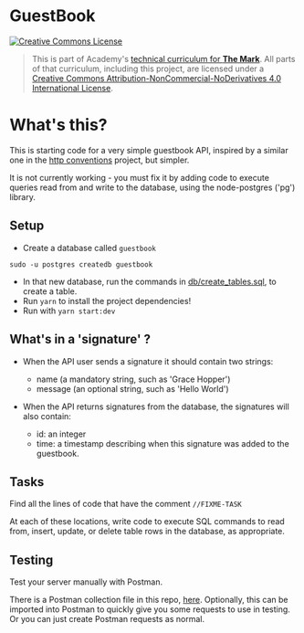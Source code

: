 # GuestBook

<a rel="license" href="http://creativecommons.org/licenses/by-nc-nd/4.0/"><img alt="Creative Commons License" style="border-width:0" src="https://i.creativecommons.org/l/by-nc-nd/4.0/88x31.png" /></a>

> This is part of Academy's [technical curriculum for **The Mark**](https://github.com/WeAreAcademy/curriculum-mark). All parts of that curriculum, including this project, are licensed under a <a rel="license" href="http://creativecommons.org/licenses/by-nc-nd/4.0/">Creative Commons Attribution-NonCommercial-NoDerivatives 4.0 International License</a>.

# What's this?

This is starting code for a very simple guestbook API, inspired by a similar one in the [http conventions](https://github.com/WeAreAcademy/mark-nodejs-proj--http-conventions) project, but simpler.

It is not currently working - you must fix it by adding code to execute queries read from and write to the database, using the node-postgres ('pg') library.

## Setup

- Create a database called `guestbook`
```
sudo -u postgres createdb guestbook
```
- In that new database, run the commands in [db/create_tables.sql](db/create_tables.sql), to create a table.
- Run `yarn` to install the project dependencies!
- Run with `yarn start:dev`


## What's in a 'signature' ?
- When the API user sends a signature it should contain two strings:
  - name (a mandatory string, such as 'Grace Hopper')
  - message (an optional string, such as 'Hello World')

- When the API returns signatures from the database, the signatures will also contain: 
  - id: an integer
  - time: a timestamp describing when this signature was added to the guestbook.

## Tasks

Find all the lines of code that have the comment `//FIXME-TASK`

At each of these locations, write code to execute SQL commands to read from, insert, update, or delete table rows in the database, as appropriate.


## Testing

Test your server manually with Postman.

There is a Postman collection file in this repo, [here](./postman/guestbook.postman_collection.json). Optionally, this can be imported into Postman to quickly give you some requests to use in testing.  Or you can just create Postman requests as normal.
